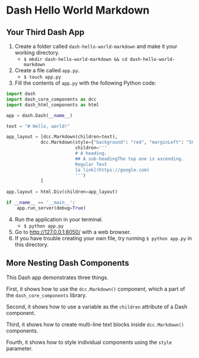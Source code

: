 # Dash Hello World Markdown

## Your Third Dash App

1. Create a folder called `dash-hello-world-markdown` and make it your working directory.
    - `$ mkdir dash-hello-world-markdown && cd dash-hello-world-markdown`
2. Create a file called `app.py`.
    - `$ touch app.py`
3. Fill the contents of `app.py` with the following Python code:
```python
import dash
import dash_core_components as dcc
import dash_html_components as html

app = dash.Dash(__name__)

text = "# Hello, world!"

app_layout = [dcc.Markdown(children=text), 
             dcc.Markdown(style={"background": "red", "marginLeft": "50px"}, 
                          children='''
                          # A heading.   
                          ## A sub-headingThe top one is ascending.  
                          Regular Text  
                          [a link](https://google.com) 
                          ''')
             ]
                
app.layout = html.Div(children=app_layout)

if __name__ == '__main__':
    app.run_server(debug=True)
```

4. Run the application in your terminal.
    - `$ python app.py`
5. Go to http://127.0.0.1:8050/ with a web browser.
6. If you have trouble creating your own file, try running `$ python app.py` in this directory.

## More Nesting Dash Components

This Dash app demonstrates three things. 

First, it shows how to use the `dcc.Markdown()` component, which a part of the `dash_core_components` library.

Second, it shows how to use a variable as the `children` attribute of a Dash component.

Third, it shows how to create multi-line text blocks inside `dcc.Markdown()` components. 

Fourth, it shows how to style individual components using the `style` parameter. 